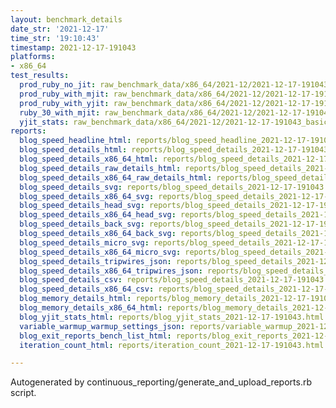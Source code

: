 ```yaml
---
layout: benchmark_details
date_str: '2021-12-17'
time_str: '19:10:43'
timestamp: 2021-12-17-191043
platforms:
- x86_64
test_results:
  prod_ruby_no_jit: raw_benchmark_data/x86_64/2021-12/2021-12-17-191043_basic_benchmark_prod_ruby_no_jit.json
  prod_ruby_with_mjit: raw_benchmark_data/x86_64/2021-12/2021-12-17-191043_basic_benchmark_prod_ruby_with_mjit.json
  prod_ruby_with_yjit: raw_benchmark_data/x86_64/2021-12/2021-12-17-191043_basic_benchmark_prod_ruby_with_yjit.json
  ruby_30_with_mjit: raw_benchmark_data/x86_64/2021-12/2021-12-17-191043_basic_benchmark_ruby_30_with_mjit.json
  yjit_stats: raw_benchmark_data/x86_64/2021-12/2021-12-17-191043_basic_benchmark_yjit_stats.json
reports:
  blog_speed_headline_html: reports/blog_speed_headline_2021-12-17-191043.html
  blog_speed_details_html: reports/blog_speed_details_2021-12-17-191043.html
  blog_speed_details_x86_64_html: reports/blog_speed_details_2021-12-17-191043.x86_64.html
  blog_speed_details_raw_details_html: reports/blog_speed_details_2021-12-17-191043.raw_details.html
  blog_speed_details_x86_64_raw_details_html: reports/blog_speed_details_2021-12-17-191043.x86_64.raw_details.html
  blog_speed_details_svg: reports/blog_speed_details_2021-12-17-191043.svg
  blog_speed_details_x86_64_svg: reports/blog_speed_details_2021-12-17-191043.x86_64.svg
  blog_speed_details_head_svg: reports/blog_speed_details_2021-12-17-191043.head.svg
  blog_speed_details_x86_64_head_svg: reports/blog_speed_details_2021-12-17-191043.x86_64.head.svg
  blog_speed_details_back_svg: reports/blog_speed_details_2021-12-17-191043.back.svg
  blog_speed_details_x86_64_back_svg: reports/blog_speed_details_2021-12-17-191043.x86_64.back.svg
  blog_speed_details_micro_svg: reports/blog_speed_details_2021-12-17-191043.micro.svg
  blog_speed_details_x86_64_micro_svg: reports/blog_speed_details_2021-12-17-191043.x86_64.micro.svg
  blog_speed_details_tripwires_json: reports/blog_speed_details_2021-12-17-191043.tripwires.json
  blog_speed_details_x86_64_tripwires_json: reports/blog_speed_details_2021-12-17-191043.x86_64.tripwires.json
  blog_speed_details_csv: reports/blog_speed_details_2021-12-17-191043.csv
  blog_speed_details_x86_64_csv: reports/blog_speed_details_2021-12-17-191043.x86_64.csv
  blog_memory_details_html: reports/blog_memory_details_2021-12-17-191043.html
  blog_memory_details_x86_64_html: reports/blog_memory_details_2021-12-17-191043.x86_64.html
  blog_yjit_stats_html: reports/blog_yjit_stats_2021-12-17-191043.html
  variable_warmup_warmup_settings_json: reports/variable_warmup_2021-12-17-191043.warmup_settings.json
  blog_exit_reports_bench_list_html: reports/blog_exit_reports_2021-12-17-191043.bench_list.html
  iteration_count_html: reports/iteration_count_2021-12-17-191043.html

---
```

Autogenerated by continuous_reporting/generate_and_upload_reports.rb script.
